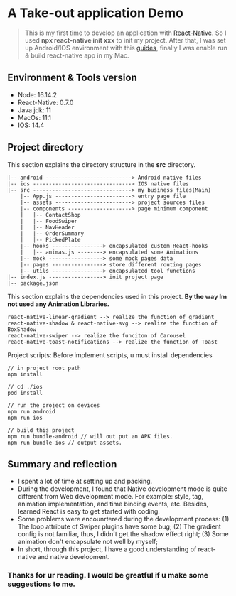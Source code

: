 # A Take-out application Demo

> This is my first time to develop an application with [React-Native](https://reactnative.dev/docs/getting-started 'url'). So I used **npx react-native init xxx** to init my project. After that, I was set up Android/IOS environment with this [guides](https://reactnative.dev/docs/environment-setup), finally I was enable run & build react-native app in my Mac.

## Environment & Tools version
* Node: 16.14.2
* React-Native: 0.7.0
* Java jdk: 11
* MacOs: 11.1
* IOS: 14.4

## Project directory
This section explains the directory structure in the **src** directory.
```
|-- android ---------------------------> Android native files
|-- ios -------------------------------> IOS native files
|-- src -------------------------------> my business files(Main)
    |-- App.js ------------------------> entry page file
    |-- assets ------------------------> project sources files
    |-- components --------------------> page minimum component
    |   |-- ContactShop
    |   |-- FoodSwiper
    |   |-- NavHeader
    |   |-- OrderSummary
    |   |-- PickedPlate
    |-- hooks ----------------> encapsulated custom React-hooks
    |   |-- animas.js --------> encapsulated some Animations
    |-- mock -----------------> some mock pages data
    |-- pages ----------------> store different routing pages
    |-- utils ----------------> encapsulated tool functions
|-- index.js -----------------> init project page
|-- package.json
```

This section explains the dependencies used in this project. **By the way Im not used any Animation Libraries.**
```
react-native-linear-gradient --> realize the function of gradient
react-native-shadow & react-native-svg --> realize the function of BoxShadow
react-native-swiper --> realize the funciton of Carousel
react-native-toast-notifications --> realize the function of Toast
```

Project scripts:
Before implement scripts, u must install dependencies
```
// in project root path
npm install

// cd ./ios
pod install

// run the project on devices
npm run android
npm run ios

// build this project
npm run bundle-android // will out put an APK files.
npm run bundle-ios // output assets.
```

## Summary and reflection
* I spent a lot of time at setting up and packing.
* During the development, I found that Native development mode is quite different from Web development mode. For example: style, tag, animation implementation, and time binding events, etc. Besides, learned React is easy to get started with coding.
* Some problems were encounrtered during the development process: (1) The loop attribute of Swiper plugins have some bug; (2) The gradient config is not familiar, thus, I didn't get the shadow effect right; (3) Some animation don't encapsulate not well by myself;
* In short, through this project, I have a good understanding of react-native and native development.


### Thanks for ur reading. I would be greatful if u make some suggestions to me.